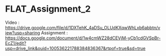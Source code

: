 # FLAT_Assignment_2

Video : https://drive.google.com/file/d/1DXTehK_4aDSu_OLUdKXqwWhLxb6abbtn/view?usp=sharing
Assignment : https://docs.google.com/document/d/1w4cmWZ28dCEVjM-yCb1cdGVSpBr-EcZ1/edit?usp=drive_link&ouid=100536221788384836367&rtpof=true&sd=true
